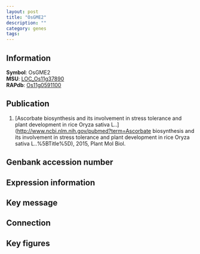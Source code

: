 ```yaml
---
layout: post
title: "OsGME2"
description: ""
category: genes
tags: 
---
```


## Information
__Symbol__: OsGME2  
__MSU__: [LOC_Os11g37890](http://rice.plantbiology.msu.edu/cgi-bin/ORF_infopage.cgi?orf=LOC_Os11g37890)  
__RAPdb__: [Os11g0591100](http://rapdb.dna.affrc.go.jp/viewer/gbrowse_details/irgsp1?name=Os11g0591100)  

## Publication
1. [Ascorbate biosynthesis and its involvement in stress tolerance and plant development in rice Oryza sativa L..](http://www.ncbi.nlm.nih.gov/pubmed?term=Ascorbate biosynthesis and its involvement in stress tolerance and plant development in rice Oryza sativa L..%5BTitle%5D), 2015, Plant Mol Biol.

## Genbank accession number

## Expression information

## Key message

## Connection

## Key figures


